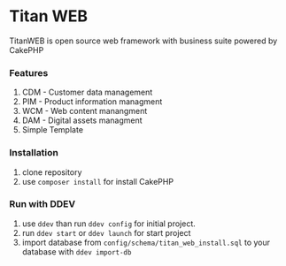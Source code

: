 # Titan WEB

TitanWEB is open source web framework with business suite powered by CakePHP 

### Features
1. CDM - Customer data management
2. PIM - Product information managment
3. WCM - Web content manangment
4. DAM - Digital assets managment
5. Simple Template

### Installation
1. clone repository
2. use `composer install` for install CakePHP

### Run with DDEV
1. use `ddev` than run `ddev config` for initial project.
2. run `ddev start` or `ddev launch` for start project
2. import database from `config/schema/titan_web_install.sql` to your database with `ddev import-db`